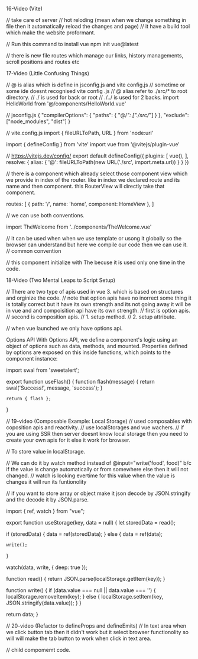 16-Video (Vite)

// take care of server
// hot reloding (mean when we change something in file then it automatically reload the changes and page)
// it have a build tool which make the website proformant.

// Run this command to install vue
npm init vue@latest

// there is new file routes which manage our links, history managements, scroll positions and routes etc

17-Video (Little Confusing Things)

// @ is alias which is define in jsconfig.js and vite config.js
// sometime or some ide doesnt recognised vite config .js
// @ alias refer to ./src/* to root directory.
// ./ is used for back or root
// ./../ is used for 2 backs.
import HelloWorld from '@/components/HelloWorld.vue'

// jsconfig.js
{
  "compilerOptions": {
    "paths": {
      "@/*": ["./src/*"]
    }
  },
  "exclude": ["node_modules", "dist"]
}

// vite.config.js
import { fileURLToPath, URL } from 'node:url'

import { defineConfig } from 'vite'
import vue from '@vitejs/plugin-vue'

// https://vitejs.dev/config/
export default defineConfig({
  plugins: [
    vue(),
  ],
  resolve: {
    alias: {
      '@': fileURLToPath(new URL('./src', import.meta.url))
    }
  }
})

// there is a <RouterView /> component which already select those component view which we provide in index of the router. like in index we declared route and its name and then component. this RouterView will directly take that component.

<template>
  <header>
    <img alt="Vue logo" class="logo" src="@/assets/logo.svg" width="125" height="125" />

    <div class="wrapper">
      <HelloWorld msg="You did it!" />

      <nav>
        <RouterLink to="/">Home</RouterLink>
        <RouterLink to="/about">About</RouterLink>
        <RouterLink to="/contact">Contact</RouterLink>
      </nav>
    </div>
  </header>

  <RouterView />
</template>

routes: [
    {
      path: '/',
      name: 'home',
      component: HomeView
    },
]

// we can use both conventions.

import TheWelcome from '../components/TheWelcome.vue'

// it can be used when when we use template or usong it globally so the browser can understand but here we compile our code then we can use it.
<the-welcome />
// common convention
<TheWelcome />

// this component initialize with The becuse it is used only one time in the code.

18-Video (Two Mental Leaps to Script Setup)

// There are two type of apis used in vue 3. which is based on structures and orginize the code.
// note that option apis have no inorrect some thing it is totally correct but it have its own strength and its not going away it will be in vue and and compoisition api have its own strength.
// first is option apis. 
// second is composition apis.
// 1. setup method.
// 2. setup attribute.

// when vue launched we only have options api.

Options API​
With Options API, we define a component's logic using an object of options such as data, methods, and mounted. Properties defined by options are exposed on this inside functions, which points to the component instance:

<script>
export default {
  data() {
    return {
      count: 0
    }
  },

  methods: {
    increment() {
      this.count++
    }
  },

  mounted() {
    console.log(`The initial count is ${this.count}.`)
  }
}
</script>

<template>
  <button @click="increment">Count is: {{ count }}</button>
</template>

<!-- Composition API​
With Composition API, we define a component's logic using imported API functions. In SFCs, Composition API is typically used with <script setup>. The setup attribute is a hint that makes Vue perform compile-time transforms that allow us to use Composition API with less boilerplate. For example, imports and top-level variables / functions declared in <script setup> are directly usable in the template.

Composition API is a set of APIs that allows us to author Vue components using imported functions instead of declaring options. It is an umbrella term that covers the following APIs:

Reactivity API, e.g. ref() and reactive(), that allows us to directly create reactive state, computed state, and watchers.

Lifecycle Hooks, e.g. onMounted() and onUnmounted(), that allow us to programmatically hook into the component lifecycle.

Dependency Injection, i.e. provide() and inject(), that allow us to leverage Vue's dependency injection system while using Reactivity APIs.

Composition API is a built-in feature of Vue 3 and Vue 2.7. For older Vue 2 versions, use the officially maintained @vue/composition-api plugin. In Vue 3, it is also primarily used together with the <script setup> syntax in Single-File Components. Here's a basic example of a component using Composition API:

Here is the same component, with the exact same template, but using Composition API and <script setup> instead: -->

<script setup>
import { ref, onMounted } from 'vue'

// reactive state
const count = ref(0)

// functions that mutate state and trigger updates
function increment() {
  count.value++
}

// lifecycle hooks
onMounted(() => {
  console.log(`The initial count is ${count.value}.`)
})
</script>

<template>
  <button @click="increment">Count is: {{ count }}</button>
</template>

<!-- Option APi method  -->

<script>
export default {

  // here we declare the data which automatically reactive.
  data() {
    return {
      count: 0
    }
  },
}
</script>

<template>
  <button @click="increment">Count is: {{ count }}</button>
</template>

<!-- Composition apis method with setup method -->

<script>
import React from 'react';
import { ref, onMounted } from 'vue'

export default {
  component: { React },

  setup() {

    // reactive state
    const count = ref(0)

    // here we declare the data which is not automatically reactive first of all we have to declare it and this is declared in upper code.
    // but we don't use it directly we have to use it with .value like we use it in mounted. but in template we can use it directly with only name. but in script we have to use it with name.value.
    return {
      count,
    };

    // lifecycle hooks first of all we have to inport in fro reactive api.
    onMounted(() => {
      console.log(`The initial count is ${count.value}.`)
    })
  },
}
</script>

<template>
  <button @click="increment">Count is: {{ count }}</button>
</template>

<!-- Composition apis method with setup attribute (when we use setup attribute we turn on the compiler macro make the code little bit friendly)
1. when we import something we can use it directly we dont neet to declare it in cooponent.
2. we dont need export default object.
3. user ref for reactive.
4. and import ref and mounted from composition api.
5. wehen we declare variable then it is is not not neceassry to return it or define it data in data like option api or using setup method in compositio api and it is not reactive so we will use ref to make it reactive.
6. can't use that variable directly by its name in script. we have to use it by its name.value but we can use it in template.
7. functions can be direct use by its name just write function behind it.
// make the reactivityTransform true then you dont neet ref to be imported and dont neet to use name.vlaue in script you can directly use it
plugins: [
    vue({
      reactivityTransform: true,
    }),
  ],
 -->

<script setup>
// reactivityTransform: true, if thre then dont neet to import it.
import { ref, onMounted } from 'vue'

// reactive state. if we are using script attribute then we dont have to declaared data like in options api or we dont have to return it like when we use setup method. just declare it here with ref api.

// reactivityTransform: false,
const count = ref(0)
// reactivityTransform: true,
const count = $ref(0)

function increment() {
  // reactivityTransform: false,
  count.value++

  // reactivityTransform: true,
  count++
}

// can also make method like this.
let increment = () => {
  count++
}

onMounted(() => {
  // reactivityTransform: false,
  console.log(`The initial count is ${count.value}.`)

  // reactivityTransform: true,
  console.log(`The initial count is ${count}.`)
})
</script>

<template>
  <button @click="increment">Count is: {{ count }}</button>
</template>


<!-- 18-Video (From Mixins to Composables) -->

<!-- Special alert which we install on this command. -->
<!-- npm install sweetalert --save-dev -->

<script setup>
// import it like this:
import swal from 'sweetalert';

function flash(message) {
  // fisrt is title, second is message. and third is icon.
  swal('Success!', message, 'success');
}

// Mixins Code.
// just paste you script code of alert here.
// it works like traits code in php having different funcitons in one file and you can use it from averywhere.
// if you have large code than mixins is not clear. where my function is define. sp instead of it the most recommended approch is coposables.

import swal from 'sweetalert';

export default {
    methods: {
        flash(message) {
            return swal('Success!', message, 'success');
        }
    },
}

// Page code example

<script>
  import flash from './../../mixins/flash';

  export default {
    mixins: [flash],
  };

</script>

<!-- Composables Code. -->
<!-- just paste you script code of alert here. -->
<!-- its an alternate of mixins. -->
<!-- when you are making composable make this file with name use and then its name like useName -->

import swal from 'sweetalert';

export function useFlash() {
    function flash(message) {
        return swal('Success!', message, 'success');
    }

    return { flash };
}

<!-- component code with setup method  -->
<script>
import { useFlash } from './../../composables/useFlash.js';

export default {
  setup() {
    // Destructure the flash function from the composable
    let { flash } = useFlash();

    // Expose the flash function to the template
    return { flash };
  }
};

</script>

<!-- component code with setup attribute  -->

<script setup>

  import { useFlash } from './../../composables/useFlash.js';
  
  let { flash } = useFlash();

</script>

// 19-video (Composable Example: Local Storage)
// used composables with coposition apis and reactivity.
// use localStorages and vue wachers.
// if you are using SSR then server doesnt know local storage then you need to create your own apis for it else it work for browser.

// To store value in localStorage.
<script setup>
  import { ref, watch } from "vue";

  // get value from localStorage.
  let food = ref(localStorage.getItem("food"));
  let age = ref(localStorage.getItem("age"));

  function write(key, value) {
    // set value in localStorage.
    localStorage.setItem(key, val);
  }
</script>

<template>
  <main>
    <p>
      What is your favorite food? <input type="text" v-model="food" @input="write('food', food)">
    </p>
    <p>
      What is your favorite food? <input type="text" v-model="age" @input="write('age', age)">
    </p>
  </main>
</template>

// We can do it by watch method instead of @input="write('food', food)" b/c if the value is change automatically or from somewhere else then it will not changed.
// watch is looking evertime for this value when the value is changes it will run its funtionolity

<script setup>
  import { ref, watch } from "vue";

  let food = ref(localStorage.getItem("food"));
  let age = ref(localStorage.getItem("age"));

  // define like this. the first value is the name of data. the second oen is the value of data.
  watch(food, (val) => {
    write('food', val);
  })

  function write(key, val) {
    localStorage.setItem(key, val);
  }
</script>

<template>
  <main>
    <p>
      What is your favorite food? <input type="text" v-model="food">
    </p>
  </main>
</template>

 // if you want to store array or object make it json decode by JSON.stringify and the decode it by JSON.parse.

<!-- comopsable code -->
import { ref, watch } from "vue";

export function useStorage(key, data = null) {
  let storedData = read();

  if (storedData) {
    data = ref(storedData);
  } else {
    data = ref(data);

    write();
  }

  <!-- if you use obj then you need deep = true so that waatch can check deep into obj it will check value in obj which is changed if there is no deep then it will nor check deep it will just look into the first value which is work for normal data. if there is no need then you need to changes the entire object with the obj name. -->
  watch(data, write, { deep: true });

  function read() {
    return JSON.parse(localStorage.getItem(key));
  }

  function write() {
    if (data.value === null || data.value === '') {
      localStorage.removeItem(key);
    } else {
      localStorage.setItem(key, JSON.stringify(data.value));
    }
  }

  return data;
}

<!-- component code -->
 <script setup>
  import { useStorage } from "./../../composables/useStorage";

  let food = useStorage('food', 'tacos');

  // store obj in local storage.
  let obj = useStorage('obj', { one : 'one' });

  setTimeout(() => {
    obj.value.one = 'changed';
  }, 3000);

</script>

<template>
  <main>
    <p>
      What is your favorite food? <input type="text" v-model="food">
    </p>
  </main>
</template>

// 20-video (Refactor to defineProps and defineEmits)
// In text area when we click button tab then it didn't work but it select browser functionolity so will will make the tab button to work when click in text area.

// child compomemt code.
<script setup>

// props is used like this in composable api and if we want to take model value so we can taek it like this same as option api.
// that how we passed model data from parent compoennt to child compoennt.
defineProps({
  modelValue: String
});

// this decleration is must.
let emit = defineEmits(['update:modelValue']);

// e will give you total elemen template and the .target will give you the data.
function onTabPress(e) {
  let textarea = e.target;
  let val = textarea.value,
    start = textarea.selectionStart,
    end = textarea.selectionEnd;
  // select value then start position and then end position and put tab between them.
  textarea.value = val.substring(0, start) + "\t" + val.substring(end);
  // then move the cursot to the end of that value so you can write from that tabbable position. and i think this start + 1 is not necessary.
  textarea.selectionStart = textarea.selectionEnd = start + 1;
}
</script>
<template>
  // prevent is used to disable the default functionality of the browser when click on tab and it works on our way.
  @keydown.tab. tab is modifier for tab button and there also more like for enter, backspace etc.
  // display modelvalue prop like this. v-text="modelValue"
  // @keyup="emit('update:modelValue', $event.target.value)"
  // when key up it will update the model value of the parent compoenent. but we have to declare the emits like we declare it in upper portion.
  <textarea
    @keydown.tab.prevent="onTabPress"
    @keyup="emit('update:modelValue', $event.target.value)"
    v-text="modelValue" />
</template>

// Parent compomemt code.
<script setup>
  import TabbableTextarea from "./../components/TabbableTextarea.vue";
  import { ref } from "vue";
  let comment = ref('initial textarea value');
</script>

<template>
  <main>
    <form>
      <TabbableTextarea v-model="comment" style="width: 100%; height: 300px;" />
    </form>
  </main>
</template>

// if we want to take template of something element of html then pass it to ref like in the below code
// make ref varible of it and then you can use its template for every thing you want.
<script> 
  let textarea = ref(null)

  let t = textarea.value;

</script>

<TabbableTextarea ref="textarea" />

// 21-video (Dependency Injection With Provide and Inject)
// you can see here we have to pass a prop from parnt to child and then child to child. this is a problem when we have large amounts of components and pass data to last child. so we can do it easily by Dependency Injection With Provide and Inject.

// parent componnt
<script setup>
  import Quiz from "../components/Quiz.vue";
  import { ref } from "vue";

</script>

<template>
  <main>
    <Quiz myquiz="first quiz"></Quiz>
  </main>
</template>

// child component
<script setup>
import QuizFoot from './QuizFoot.vue'

defineProps({
  myquiz: {
    type: String,
    required: true
  }
})
</script>
<template>
  <QuizFoot :myquiz="myquiz"></QuizFoot>
</template>

// scond child component
<script setup>

const props = defineProps({
  myquiz: {
    type: String,
    required: true
  }
})

</script>

<template>
  {{ myquiz }}
</template>

// by Dependency Injection With Provide and Inject. import provide from vue and thn pass data to it then in last child component import inject from vue and collct that key which you provide.
// if the data is reactive. and you change it from nested child then it will change in parent component because it is ractive.
// If you did not want to change value from footer then make function in provide and inject that function in child and you can call that function to change value from it. b/c in large projects if you change value from child then it is very hard to find that from where it changed.

// parent componnt
<script setup>
  import Quiz from "../components/Quiz.vue";
  import { provide, ref } from "vue";

  let key = ref("first quiz za mara");

  provide('key', {
    key,
    changeName: () => key.value = 'Change Name'
  });

</script>

<template>
  <main>
    {{ key }}
    <Quiz></Quiz>
  </main>
</template>

// last child component
<script setup>
import { inject } from 'vue';

const { key, changeName }  = inject('key');

setTimeout(() => {
  changeName();
}, 3000);
</script>

<template>
  {{ key }}
</template>

// 21-video (Store State in an External File)
// we will discuss this.
// global state.
// prop drilling.
// ractivity.

// if we have data and we want access of that data in every component. then we want some global state that we store our data there and we have access of that data to all components.

// you can create many stores as you want . may be you can create for some specific user or for shopping cart
// you can make the store reactive then you can use it change it from the component. as like we have done it below.

// some of the road blocks.
// In bigger apps some time our states changes but we dont know from where it changes.
// and i want to hook in when data changes. may be store data in local storage.
// these are some bloacks in next video we will discuss this that how to overcome.

// quizStore code.
// reactive is a specially use for objects.
import { reactive } from "vue";

export let state = reactive({
  name: 'My Second Quiz',
  questions: []
});

// template code.
<template>
  <div>
    <h5>{{ state.name }}</h5>
  </div>

  <button @click="state.name = 'changed'">{{ state.name }}</button>
</template>

<script setup>
import {state} from "@/stores/quizStore";
</script>

// 22-video (Direct Mutation Concerns)
// we will discuss this.
// State
// Actions
// Mutating State

// we discuss globall state lately and now the variabe we store data is called state.
// the function based on this state is called action.

// Parent component.
<script setup>
import {counter} from "@/stores/counterStore";
</script>

<template>
  <div>
    <h1>{{ counter.count }}</h1>

    <button @click="counter.increment()">Increment</button>
  </div>
</template>

// store code.
import { reactive } from "vue";

export let counter = reactive({
  // state
  count: 0,

  // action
  increment() {
    if (this.count >= 10) {
      return;
    }

    this.count++;
  }
});

// 23-video (Say Hello to Pinia)

// we are discussig this.
// State
// Actions
// Getters

// we are using a dedicated tool for state management called pinia.
// there is a differnet tool vuex but this is official replacement of it called pinia.

// we will convert the last episode to pinia and then make a proper project in next episode.

// install pinia by this command
// npm install pinia
// then import in in main.js file and register it.
// Make stores folder in src.
// make a file with name start with capital letter and the followed by store. likw CounterStore.

import './assets/main.css'

import { createApp } from 'vue'
// here we import it.
import { createPinia } from 'pinia'
import App from './App.vue'
import router from './router'

const app = createApp(App)

app.use(router)
// here we register it.
app.use(createPinia())

app.mount('#app')

// state code.
//import define store from pinia.

import { defineStore } from "pinia";

// the name will be like it start with use and the file name like useCounterStore.
// then defien store and give a name to its first parameter.
// this name is use for dev tools or extention which we use in browser for pinia.s
// it is identifier.
// then export.

export let useCounterStore = defineStore('counter', {
  // data
  // understand it like data.
  state() {
    return {
      count: 5
    };
  },

  // methods
  // // understand it like functions.
  actions: {
    increment() {
      if (this.count < 10) {
        this.count++;
      }
    }
  },

  // computed
  // understand it like computed properties.
  getters: {
    remaining() {
      return 10 - this.count;
    }
  }
});

//main code.
<script setup>
// import the function from the store.
import {useCounterStore} from "@/stores/CounterStore";

// store it in variable.
let counter = useCounterStore();
</script>

<template>
  <div>
    // it is in state function but we can use it.
    // and we can change it from every where it is reactive.
    <h1>{{ counter.count }}</h1>

    <button
      @click="counter.increment()"
      :disabled="! counter.remaining"
    >Increment ({{ counter.remaining }} Remaining)</button>
  </div>
</template>

// 25-video (Code Organization)
//Extract Vue Components
// in this video we just set the design of the project and extaract component by simple props and now in next we will use state managment.

// here if we dont have data then we can use json file as a database like we make this
{
    "name": "Smily",
    "slot": 8,
    "members": [
        {
            "name": "test",
            "email": "test@example.com",
            "status": "Active"
        },
        {
            "name": "test",
            "email": "test@example.com",
            "status": "Active"
        },
        {
            "name": "test",
            "email": "test@example.com",
            "status": "Active"
        },
        {
            "name": "test",
            "email": "test@example.com",
            "status": "Active"
        },
        {
            "name": "test",
            "email": "test@example.com",
            "status": "Active"
        },
        {
            "name": "test",
            "email": "test@example.com",
            "status": "Active"
        }
    ]
}   

// we can pass concanicate dynamic value with string like this.
// both the ways are coorect

<img :src="`https://i.pravatar.cc/50?u=${email}`" alt="" class="rounded-xl">
<img :src="'https://i.pravatar.cc/50?u='+email" alt="" class="rounded-xl">

// 27 Video (Build and Seed a Team Store)

//Team store
import { defineStore } from "pinia";

export let useTeamStore = defineStore('team', {
  // Two method we can use it for state one is this which provide better type scipt support 
  // fun() {} and fun: () => ({ })
  // the arrow directly return you dont need to writte return
  state: () => ({
    name: '',
    spots: 0,
    members: []
  }),

  // second is this.
  state() {
    return {
      name: '',
      spots: 0,
      members: []
    }
  },

  // Asynchronous function
  // An asynchronous function, often denoted by the async keyword in JavaScript, is a function that operates asynchronously using the Promise mechanism or the async/await syntax. Asynchronous functions are crucial for handling tasks that might take some time to complete, such as fetching data from an API, reading from a file, or executing time-consuming computations.

  Asynchronous functions are crucial for writing code that needs to perform non-blocking operations and respond to the completion of those operations without freezing the entire program's execution.

  actions: {
    // fill or hanlde or something is used to fill the state with ajax or json data.
    // two ways to fill the state
    // Async/Await: In this method, the import statement is awaited, which means the execution of the function is paused until the import is 
    // complete. This allows you to write asynchronous code in a more synchronous style. It's often considered more readable and easier to 
    // understand, especially when dealing with multiple asynchronous operations.
    
    async fill() {
      let r = await import('./../../team.json');

      this.$state = r.default;
    },

    // Promise/Then: In this method, the import statement returns a Promise. The then method is used to handle the asynchronous result once 
    // the import is complete. This is the traditional way of working with asynchronous operations in JavaScript before the introduction of 
    //async/await. It's still widely used and is perfectly valid.

    fill() {
      import('./../../team.json').then(r => {
        let data = r.default;

        this.name = data.name;
        this.spots = data.spots;
        this.members = data.members;
      });

    fill() {
      import('./../../team.json').then(r => {
        let data = r.default;

        this.$patch({
          name = data.name;
          spots = data.spots;
          members = data.members;
        })
    
      });

    },

    grow(spots) {
      this.spots = spots;
    }
  },

  getters: {
    spotsRemaining() {
      return this.spots - this.members.length;
    }
  }
});

// Team file you have only need to fill and intililize in parent components.
<script setup>
import TeamHeader from "@/components/Teams/TeamHeader.vue";
import TeamMembers from "@/components/Teams/TeamMembers.vue";
import TeamFooter from "@/components/Teams/TeamFooter.vue";

//import like this .
import { useTeamStore } from "./../stores/TeamStore.js";

//initialize it.
let team = useTeamStore();

//fill the state.
team.fill();

// Example of calling a store action.
setTimeout(() => {
  team.grow(25);
}, 2000);

</script>

<template>
  <TeamHeader />

  <div class="place-self-center flex flex-col gap-y-3" style="width: 725px">
    <TeamMembers />
  </div>

  <TeamFooter />
</template>

// all other files dont need to initlize here just import it.
<template>
    <footer class="mt-12 bg-gray-100 py-4 text-center">
      <h5 class="font-semibold text-lg">{{ team.name }} - {{ team.spots }} Member Team</h5>
    </footer>
  </template>
  
<script setup>
import { useTeamStore } from "./../../stores/TeamStore.js";

let team = useTeamStore();
</script>

// 28 Video (Build a Modal Component)
// we will learn 
// Modal Components
// Emitting Events

// first of all we will make a modal component.
// it is just simple model.
// we will explain some main functionality.

// we are implementing model from Parent and the add button is in another child component so we will make an event which will comunicate with parent and parent will pass props to the model child and the we can open the mode so as for close wi will make an event to close model from parent.

// parent component
<TeamHeader @add="showModal = true" />

// child component
<div>
  <button @click="$emit('add')"></button>
</div>

// parent component
<Modal :show="showModal" @close="showModal = false">
  <template #default>
    <p>Need to add a new member to your team?</p>

    <form class="mt-6">
      <div class="flex gap-2">
        <input type="email" placeholder="Email Address..." class="flex-1">
        <button>Add</button>
      </div>
    </form>
  </template>
</Modal>

// child component
<footer class="modal-footer">
  <slot name="footer">
    <button @click="$emit('close')">Close</button>
  </slot>
</footer>

// model component
// the backgroud property is used to blur the modal background. we can blut it by this way.
// .modal-mask {
  position: fixed;
  inset: 0;
  background: rgba(0, 0, 0, .6);
  display: grid;
  place-items: center;
}

<script setup>
  defineProps({
    show: Boolean
  });
</script>

<template>
  <div v-if="show" class="modal-mask">
    <div class="modal-container">
      <div>
        <slot>default body</slot>
      </div>

      <footer class="modal-footer">
        <slot name="footer">
          <button @click="$emit('close')">Close</button>
        </slot>
      </footer>
    </div>
  </div>
</template>

<style>
.modal-mask {
  position: fixed;
  inset: 0;
  background: rgba(0, 0, 0, .6);
  display: grid;
  place-items: center;
}
.modal-container {
  background: white;
  padding: 1rem;
  width: 80vw;
  max-width: 500px;
  border-radius: 7px;
}
.modal-footer {
  border-top: 1px solid #ddd;
  margin-top: 1rem;
  padding-top: 0.5rem;
  font-size: .8rem;
}
.modal-footer button {
  background: #ddd;
  padding: .25rem .75rem;
  border-radius: 20px;
}
.modal-footer button:hover {
  background: #c8c8c8;
}
</style>














